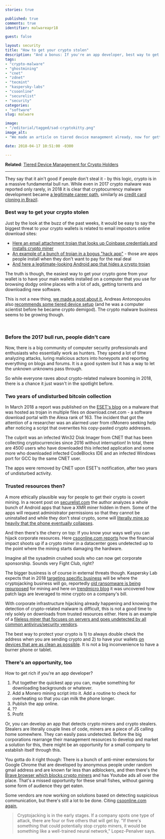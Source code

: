 ```yaml
---
stories: true

published: true
comments: true
identifier: malwareapr18

guest: false

layout: security
title: "How to get your crypto stolen"
description: "And a bonus: If you're an app developer, best way to get paid in crypto."
tags:
- "crypto-malware"
- "ghostmining"
- "cnet"
- "zdnet"
- "tecmint"
- "kaspersky-labs"
- "csoonline"
- "securelist"
- "security"
categories:
- "software"
slug: malware

image:
- "/editorial/tagged/sad-cryptokitty.png"
image_alt:
- "We made an article on tiered device management already, now for getting you petrified with real data. Sad cat image via Pexels."

date: 2018-04-17 10:51:00 -0300

---
```


**Related**: [Tiered Device Management for Crypto Holders](https://www.altcointrading.net/security/device-management)

________________

They say that it ain't good if people don't steal it - by this logic, crypto is in a massive fundamental bull run. While even in 2017 crypto malware was reported only rarely, in 2018 it is clear that cryptocurrency malware development became [a legitimate career path](https://www.zdnet.com/article/cryptocurrency-mining-malware-why-it-is-such-a-menace-and-where-its-going-next/), similarly as [credit card cloning in Brazil](https://securelist.com/goodfellas-the-brazilian-carding-scene-is-after-you/84263/).

### Best way to get your crypto stolen

Just by the look at the buzz of the past weeks, it would be easy to say the biggest threat to your crypto wallets is related to email impostors online download sites:

* [Here an email attachment trojan that looks up Coinbase credentials and installs crypto miner](https://blog.malwarebytes.com/cybercrime/2018/02/state-malicious-cryptomining/)
* [An example of a bunch of trojan in a bogus "hack app"](https://blog.malwarebytes.com/cybercrime/2018/02/bogus-hack-apps-hack-users-back-for-cryptocash/) - those are apps people install when they don't want to pay for the real deal
* [And here a legitimate-looking Android app that hides a crypto trojan](https://blog.trendmicro.com/trendlabs-security-intelligence/monero-mining-hiddenminer-android-malware-can-potentially-cause-device-failure/)

The truth is though, the easiest way to get your crypto gone from your wallet is to have your main wallets installed on a computer that you use for browsing dodgy online places with a lot of ads, getting torrents and downloading new software.

This is not a new thing, [we made a post about it](/security/device-management), Andreas Antonopoulos also [recommends some tiered device setup](https://www.youtube.com/watch?v=uYIVuZgN95M&t=73s) (and he was a computer scientist before he became crypto demigod). The crypto malware business seems to be growing though.

<amp-youtube
  data-videoid="uYIVuZgN95M"
  layout="responsive"
  width="700" height="360">
</amp-youtube>

<br>

### Before the 2017 bull run, people didn't care

Now, there is a big community of computer security professionals and enthusiasts who essentially work as hunters. They spend a lot of time analyzing attacks, luring malicious actors into honeypots and reporting everything on blogs and forums. It is a good system but it has a way to let the unknown unknowns pass through.

So while everyone raves about crypto-related malware booming in 2018, there is a chance it just wasn't in the spotlight before.

### Two years of undisturbed bitcoin collection

In March 2018 a report was published on the [ESET's blog](https://blog.eset.ie/2018/03/14/dangerous-malware-stealing-bitcoin-hosted-on-download-com-for-years/) on a malware that was hosted as trojan in multiple files on download.cnet.com - a software download portal with the Alexa rank of 163. The incident that got the attention of a researcher was an alarmed user from r/Monero seeking help after noticing a script that overwrites his copy-pasted crypto addresses.

The culprit was an infected Win32 Disk Imager from CNET that has been collecting cryptocurrencies since 2016 without interruption! In total, there are 4500 users who have downloaded this infected application and some more who downloaded infected CodeBlocks IDE and an infected Windows port for GCC by the same CNET user.

The apps were removed by CNET upon ESET's notification, after two years of undisturbed activity.

### Trusted resources then?

A more ethically plausible way for people to get their crypto is covert mining. In a recent post on [securelist.com](https://securelist.com/pocket-cryptofarms/85137/) the author analyzes a whole bunch of Android apps that have a XMR miner hidden in them. Some of the apps will request administrator permissions so that they cannot be uninstalled and while they don't steal crypto, some will [literally mine so heavily that the phone eventually collapses](https://blog.trendmicro.com/trendlabs-security-intelligence/monero-mining-hiddenminer-android-malware-can-potentially-cause-device-failure/).

And then there's the cherry on top: If you know your ways well you can hijack corporate resources. Here [csoonline.com reports](https://www.csoonline.com/article/3267572/encryption/how-to-detect-and-prevent-crypto-mining-malware.html) how the financial impact shoots up if a crypto miner in a datacenter goes undetected up to the point where the mining starts damaging the hardware.

Imagine all the sysadmin crushed souls who can now get corporate sponsorship. Sounds very Fight Club, right?

The bigger business is of course in external threats though. Kaspersky Lab expects that in 2018 [targeting specific business](https://securelist.com/ksb-threat-predictions-for-cryptocurrencies-in-2018/83188/) will be where the cryptojacking business will go, reportedly [old ransomware is being repurposed](https://blog.trendmicro.com/trendlabs-security-intelligence/ransomware-xiaoba-repurposed-as-file-infector-and-cryptocurrency-miner/) for mining and here on [trendmicro blog](https://blog.trendmicro.com/trendlabs-security-intelligence/cryptocurrency-miner-distributed-via-php-weathermap-vulnerability-targets-linux-servers/) it was uncovered how patch lags are leveraged to mine crypto on a company's bill.

With corporate infrastructure hijacking already happening and knowing the detection of crypto-related malware is difficult, this is not a good time to rely solely on downloads from trusted resources either. Here is an example of a [fileless miner that focuses on servers and goes undetected by all common antivirus/security vendors](https://blog.minerva-labs.com/ghostminer-cryptomining-malware-goes-fileless).

The best way to protect your crypto is 1) to always double check the address when you are sending crypto and 2) to have your wallets [on devices that are as clean as possible](/security/device-management). It is not a big inconvenience to have a burner phone or tablet.  

### There's an opportunity, too

How to get rich if you're an app developer?

1. Put together the quickest app you can, maybe something for downloading backgrounds or whatever.
2. Add a Monero mining script into it. Add a routine to check for overheating so that you can milk the phone longer.
3. Publish the app online.
4. ??
5. Profit

Or, you can develop an app that detects crypto miners and crypto stealers. Stealers are literally couple lines of code, miners are a piece of JS calling home somewhere. They can easily pass undetected. Before the big corporations rearrange their management resources to develop and market a solution for this, there might be an opportunity for a small company to establish itself through this.

You gotta do it right though: There is a bunch of anti-miner extensions for Google Chrome that are developed by anonymous people under random gmail address and are known far less than adblockers, and then there's the [Brave browser which blocks crypto miners](https://community.brave.com/t/nocoin-miner-needed-block-crypto-miners/16461) and has Youtube ads all over the place. That's a missed opportunity for these small fishes, without gaining some form of audience they get eaten.

Some vendors are now working on solutions based on detecting suspicious communication, but there's still a lot to be done. Citing [csoonline.com again](https://www.csoonline.com/article/3267572/encryption/how-to-detect-and-prevent-crypto-mining-malware.html),

> Cryptojacking is in the early stages. If a company spots one type of attack, there are four or five others that will get by. "If there's something that could potentially stop crypto miners, it would be something like a well-trained neural network," Lopez-Penalver says.

